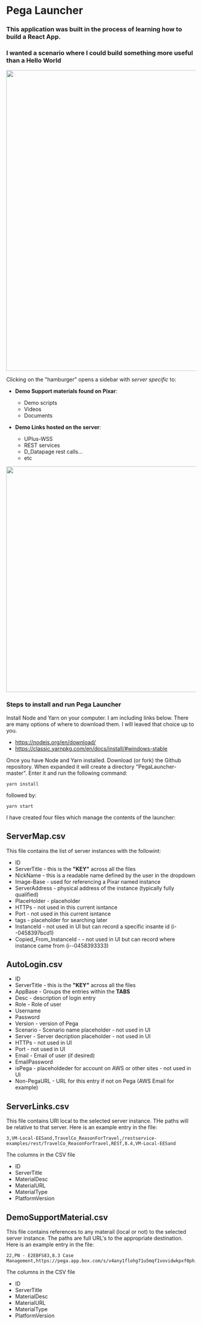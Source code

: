 
# Pega Launcher
### This application was built in the process of learning how to build a React App.   
### I wanted a scenario where I could build something more useful than a Hello World

<img src="../master/readMeImages/MPG_PegaLauncher_Anim.gif" width="800">

Clicking on the "hamburger" opens a sidebar with *server specific* to:
* **Demo Support materials found on Pixar**:
    * Demo scripts
    * Videos
    * Documents

* **Demo Links hosted on the server**:
    * UPlus-WSS
    * REST services
    * D_Datapage rest calls...
    * etc

<img src="../master/readMeImages/sideBar.png" width="600">

### Steps to install and run **Pega Launcher**

Install Node and Yarn on your computer.   I am including links below.   There are many options of where to download them.   I wlll leaved that choice up to you.
* https://nodejs.org/en/download/
* https://classic.yarnpkg.com/en/docs/install/#windows-stable

Once you have Node and Yarn installed.   Download (or fork) the Github repository.   When expanded it will create a directory "PegaLauncher-master".   Enter it and run the following command:

    yarn install
followed by:

    yarn start

I have created four files which manage the contents of the launcher:
## ServerMap.csv
This file contains the list of server instances with the followint:
* ID
* ServerTitle - this is the **"KEY"** across all the files
* NickName       - this is a readable name defined by the user in the dropdown
* Image-Base     - used for referencing a Pixar named instance
* ServerAddress  - physical address of the instance (typically fully qualified)
* PlaceHolder    - placeholder
* HTTPs          - not used in this current isntance
* Port           - not used in this current isntance
* tags           - placeholder for searching later
* InstanceId     - not used in UI but can record a specific insante id (i--0458397bcd1)
* Copied_From_InstanceId - - not used in UI but can record where instance came from (i--0458393333)

## AutoLogin.csv
* ID
* ServerTitle - this is the **"KEY"** across all the files
* AppBase - Groups the entries within the **TABS**
* Desc - description of login entry
* Role - Role of user
* Username
* Password
* Version - version of Pega
* Scenario - Scenario name placeholder - not used in UI
* Server - Server decription placeholder - not used in UI
* HTTPs  - not used in UI
* Port  - not used in UI
* Email - Email of user (if desired)
* EmailPassword
* isPega - placeholdeder for account on AWS or other sites - not used in UI
* Non-PegaURL - URL for this entry if not on Pega (AWS Email for example)

## ServerLinks.csv
This file contains URI local to the selected server instance.   THe paths will be relative to that server.   Here is an example entry in the file:

    
    3,VM-Local-EESand,TravelCo_ReasonForTravel,/restservice-examples/rest/TravelCo_ReasonForTravel,REST,8.4,VM-Local-EESand
    

The columns in the CSV file
* ID
* ServerTitle
* MaterialDesc
* MaterialURL
* MaterialType
* PlatformVersion


## DemoSupportMaterial.csv
This file contains references to any materail (local or not) to the selected server instance.  The paths are full URL's to the appropriate destination.   Here is an example entry in the file:

    22,PN - E2EBFS83,8.3 Case Management,https://pega.app.box.com/s/v4any1flohg71u5mqf1vovidwkpxf0ph,Doc,8.3

The columns in the CSV file
* ID
* ServerTitle
* MaterialDesc
* MaterialURL
* MaterialType
* PlatformVersion




<!-- 
In the project directory, you can run:

### `yarn start`

Runs the app in the development mode.<br />
Open [http://localhost:3000](http://localhost:3000) to view it in the browser.

The page will reload if you make edits.<br />
You will also see any lint errors in the console.

### `yarn test`

Launches the test runner in the interactive watch mode.<br />
See the section about [running tests](https://facebook.github.io/create-react-app/docs/running-tests) for more information.

### `yarn build`

Builds the app for production to the `build` folder.<br />
It correctly bundles React in production mode and optimizes the build for the best performance.

The build is minified and the filenames include the hashes.<br />
Your app is ready to be deployed!

See the section about [deployment](https://facebook.github.io/create-react-app/docs/deployment) for more information.



 -->

<!-- 

## Learn More

This project was bootstrapped with [Create React App](https://github.com/facebook/create-react-app).


You can learn more in the [Create React App documentation](https://facebook.github.io/create-react-app/docs/getting-started).

To learn React, check out the [React documentation](https://reactjs.org/).

### Code Splitting

This section has moved here: https://facebook.github.io/create-react-app/docs/code-splitting

### Analyzing the Bundle Size

This section has moved here: https://facebook.github.io/create-react-app/docs/analyzing-the-bundle-size

### Making a Progressive Web App

This section has moved here: https://facebook.github.io/create-react-app/docs/making-a-progressive-web-app

### Advanced Configuration

This section has moved here: https://facebook.github.io/create-react-app/docs/advanced-configuration

### Deployment

This section has moved here: https://facebook.github.io/create-react-app/docs/deployment

### `yarn build` fails to minify

This section has moved here: https://facebook.github.io/create-react-app/docs/troubleshooting#npm-run-build-fails-to-minify -->
